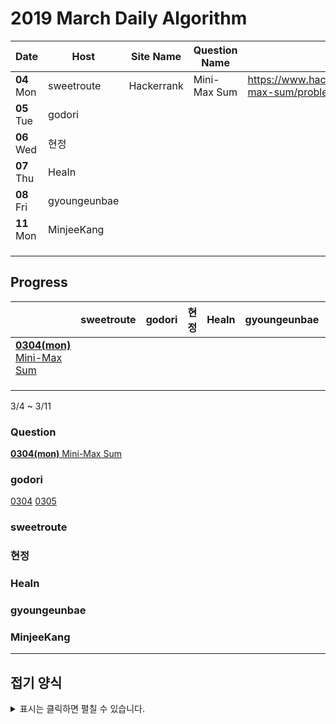 # 2019 March Daily Algorithm



| Date          | Host         | Site Name  | Question Name | url                                                        |
| ------------- | ------------ | ---------- | ------------- | ---------------------------------------------------------- |
| **04**    Mon | sweetroute   | Hackerrank | Mini-Max Sum  | https://www.hackerrank.com/challenges/mini-max-sum/problem |
| **05** Tue    | godori       |            |               |                                                            |
| **06** Wed    | 현정         |            |               |                                                            |
| **07** Thu    | HeaIn        |            |               |                                                            |
| **08** Fri    | gyoungeunbae |            |               |                                                            |
| **11** Mon    | MinjeeKang   |            |               |                                                            |
|               |              |            |               |                                                            |
|               |              |            |               |                                                            |
|               |              |            |               |                                                            |

## Progress

|                                                              | sweetroute | godori | 현정 | HeaIn | gyoungeunbae | MinjeeKang |
| ------------------------------------------------------------ | ---------- | ------ | ---- | ----- | ------------ | ---------- |
| [**0304(mon)** Mini-Max Sum](https://www.hackerrank.com/challenges/mini-max-sum/problem) |            |        |      |       |              |            |
|                                                              |            |        |      |       |              |            |
|                                                              |            |        |      |       |              |            |
|                                                              |            |        |      |       |              |            |


3/4 ~ 3/11
### Question
[**0304(mon)** Mini-Max Sum](https://www.hackerrank.com/challenges/mini-max-sum/problem)

### godori 
[0304](https://github.com/godori/today-algorithm/blob/master/0304_mini_max_sum.py)
[0305](https://nothing)
### sweetroute
### 현정
### HeaIn
### gyoungeunbae
### MinjeeKang

---
## 접기 양식
<details>
<summary>표시는 클릭하면 펼칠 수 있습니다. </summary>
이렇게요!
</details>
